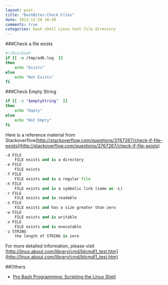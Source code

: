 ```yaml
---
layout: post
title: "BashBites:Check Files"
date: 2013-12-28 10:38
comments: true
categories: bash shell Linux test file directory 
---
```

###Check a file exists
```bash 
#!/bin/bash
if [[ -e /tmp/adb.log  ]]
then
    echo "Exists"
else
    echo "Not Exists"
fi
```
<!--more-->
###Check Empty String
```bash
if [[ -z "$emptyString"  ]]
then
    echo "Empty"
else
    echo "Not Empty"
fi
```

Here is a reference material from Stackoverflow[http://stackoverflow.com/questions/3767267/check-if-file-exists](http://stackoverflow.com/questions/3767267/check-if-file-exists)
```python
-d FILE
    FILE exists and is a directory
-e FILE
    FILE exists
-f FILE
    FILE exists and is a regular file
-h FILE
    FILE exists and is a symbolic link (same as -L)
-r FILE
    FILE exists and is readable
-s FILE
    FILE exists and has a size greater than zero
-w FILE
    FILE exists and is writable
-x FILE
    FILE exists and is executable
-z STRING
    the length of STRING is zero
```
For more detailed information, please visit [http://linux.about.com/library/cmd/blcmdl1_test.htm](http://linux.about.com/library/cmd/blcmdl1_test.htm)

##Others
  * <a href="http://www.amazon.cn/gp/product/1430219971/ref=as_li_tf_tl?ie=UTF8&camp=536&creative=3200&creativeASIN=1430219971&linkCode=as2&tag=droidyue-23">Pro Bash Programming: Scripting the Linux Shell</a><img src="http://ir-cn.amazon-adsystem.com/e/ir?t=droidyue-23&l=as2&o=28&a=1430219971" width="1" height="1" border="0" alt="" style="border:none !important; margin:0px !important;" />


